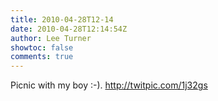 ```yaml
---
title: 2010-04-28T12-14
date: 2010-04-28T12:14:54Z
author: Lee Turner
showtoc: false
comments: true
---
```


Picnic with my boy :-).  http://twitpic.com/1j32gs

